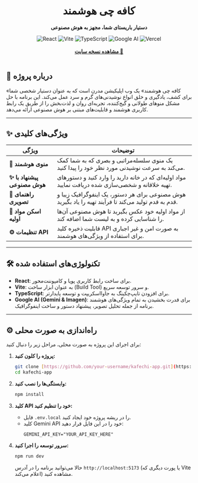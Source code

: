 

<div align="center">
  <h1>کافه چی هوشمند</h1>
  <p><strong>دستیار باریستای شما، مجهز به هوش مصنوعی</strong></p>
</div>

<div align="center">
    <img src="https://img.shields.io/badge/React-61DAFB?style=for-the-badge&logo=react&logoColor=black" alt="React">
    <img src="https://img.shields.io/badge/Vite-646CFF?style=for-the-badge&logo=vite&logoColor=white" alt="Vite">
    <img src="https://img.shields.io/badge/TypeScript-3178C6?style=for-the-badge&logo=typescript&logoColor=white" alt="TypeScript">
    <img src="https://img.shields.io/badge/Google%20AI-4285F4?style=for-the-badge&logo=google&logoColor=white" alt="Google AI">
    <img src="https://img.shields.io/badge/Vercel-000000?style=for-the-badge&logo=vercel&logoColor=white" alt="Vercel">
</div>

<br>

<div align="center">
  <strong>
    <a href="https://kafechi-app.vercel.app/">مشاهده نسخه سایت 🚀</a>
  </strong>
</div>

<br>

## 📜 درباره پروژه

«کافه چی هوشمند» یک وب اپلیکیشن مدرن است که به عنوان دستیار شخصی شما برای کشف، یادگیری و خلق انواع نوشیدنی‌های گرم و سرد عمل می‌کند. این برنامه با حل مشکل منوهای طولانی و گیج‌کننده، تجربه‌ای روان و لذت‌بخش را از طریق یک رابط کاربری هوشمند و قابلیت‌های مبتنی بر هوش مصنوعی ارائه می‌دهد.

---

## ✨ ویژگی‌های کلیدی

| ویژگی                  | توضیحات                                                                                                  |
| ---------------------- | -------------------------------------------------------------------------------------------------------- |
| **📑 منوی هوشمند** | یک منوی سلسله‌مراتبی و بصری که به شما کمک می‌کند به سرعت نوشیدنی مورد نظر خود را پیدا کنید.                |
| **✨ پیشنهاد با هوش مصنوعی** | مواد اولیه‌ای که در خانه دارید را وارد کنید و دستورهای تهیه خلاقانه و شخصی‌سازی شده دریافت نمایید.        |
| **🎨 راهنمای تصویری** | هوش مصنوعی برای هر دستور، یک اینفوگرافیک زیبا و قدم به قدم تولید می‌کند تا فرآیند تهیه را یاد بگیرید.      |
| **📸 اسکن مواد اولیه** | از مواد اولیه خود عکس بگیرید تا هوش مصنوعی آن‌ها را شناسایی کرده و به لیست شما اضافه کند.                 |
| **⚙️ تنظیمات API** | قابلیت ذخیره کلید API به صورت امن و غیر اجباری برای استفاده از ویژگی‌های هوشمند.                           |

---

## 🛠️ تکنولوژی‌های استفاده شده

* **React**: برای ساخت رابط کاربری پویا و کامپوننت‌محور.
* **Vite**: به عنوان ابزار ساخت (Build Tool) و سرور توسعه سریع.
* **TypeScript**: برای افزودن تایپ‌چکینگ به جاوااسکریپت و توسعه پایدارتر.
* **Google AI (Gemini & Imagen)**: برای قدرت بخشیدن به تمام ویژگی‌های هوشمند برنامه از جمله تحلیل تصویر، پیشنهاد دستور و ساخت اینفوگرافیک.

---

## ⚙️ راه‌اندازی به صورت محلی

برای اجرای این پروژه به صورت محلی، مراحل زیر را دنبال کنید:

1.  **پروژه را کلون کنید:**
    ```bash
    git clone [https://github.com/your-username/kafechi-app.git](https://github.com/your-username/kafechi-app.git)
    cd kafechi-app
    ```

2.  **وابستگی‌ها را نصب کنید:**
    ```bash
    npm install
    ```

3.  **کلید API خود را تنظیم کنید:**
    * فایل `.env.local` را در ریشه پروژه خود ایجاد کنید.
    * کلید Gemini API خود را در این فایل قرار دهید:
        ```env
        GEMINI_API_KEY="YOUR_API_KEY_HERE"
        ```

4.  **سرور توسعه را اجرا کنید:**
    ```bash
    npm run dev
    ```
    حالا می‌توانید برنامه را در آدرس `http://localhost:5173` (یا پورت دیگری که Vite اعلام می‌کند) مشاهده کنید.


